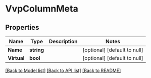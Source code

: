 # VvpColumnMeta

## Properties
Name | Type | Description | Notes
------------ | ------------- | ------------- | -------------
**Name** | **string** |  | [optional] [default to null]
**Virtual** | **bool** |  | [optional] [default to null]

[[Back to Model list]](../README.md#documentation-for-models) [[Back to API list]](../README.md#documentation-for-api-endpoints) [[Back to README]](../README.md)


